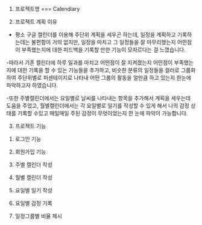 1. 프로젝트명 === Calendiary

2. 프로젝트 계획 이유

- 평소 구글 캘린더를 이용해 주단위 계획을 세우곤 하는데,
  일정을 계획하고 기록하는데는 불편함이 거의 없지만, 일정을 마치고 그 일정들을 잘 마무리했는지 어떤점이 부족했는지에 대한
  피드백을 기록할 만한 기능이 모자르다는 걸 느꼈습니다.

-따라서 기존 캘린더에 하루 일과를 마치고 어떤점이 잘 지켜졌는지 어떤점이 부족했는지에 대한 기록을 할 수 있는 기능들을 추가하고, 비슷한 분류의 일정들을 컬러로 그룹화하여 주단위별로 퍼센테이지로 나타내 어떤 그룹의 활동을 얼만큼 하고 있는지 한눈에 파악하고자 하였습니다.

-또한 주별캘린더에서는 요일별로 날씨를 나타내는 항목을 추가해서 계획을 세우는데 도움을 주었고, 월별캘린더에서는 각 요일별로 일기를 작성할 수 있게 해서 나의 감정 상태를 기록할 수있고 매일매일 주된 감정이 무엇이었는지 한 눈에 파악이 가능합니다.

3. 프로젝트 기능

1) 로그인 기능

2) 회원가입 기능

3) 주별 캘린더 작성

4) 월별 캘린더 작성

5) 요일별 일기 작성

6) 요일별 감정 기록

7) 일정그룹별 비율 제시

